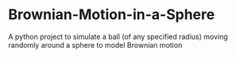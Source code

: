 # Brownian-Motion-in-a-Sphere
A python project to simulate a ball (of any specified radius) moving randomly around a sphere to model Brownian motion

